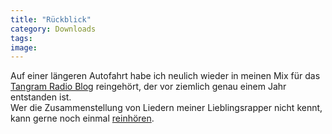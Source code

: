 ```yaml
---
title: "Rückblick"
category: Downloads
tags: 
image: 
---
```


Auf einer längeren Autofahrt habe ich neulich wieder in meinen Mix für das [Tangram Radio Blog](http://www.misantropolis.de/2007/09/tangram-radio-blog-neu-und-mit-mir/) reingehört, der vor ziemlich genau einem Jahr entstanden ist.  
Wer die Zusammenstellung von Liedern meiner Lieblingsrapper nicht kennt, kann gerne noch einmal [reinhören](http://tangramradioblog.wordpress.com/2007/09/02/trb09-online/).